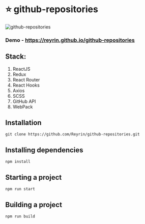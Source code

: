 # ⭐ github-repositories

![github-repositories](https://user-images.githubusercontent.com/51198976/143616622-91b17e3a-4bd3-48f2-b0d9-e10953da92cc.png)

### Demo - https://reyrin.github.io/github-repositories

## Stack:
1. ReactJS
2. Redux
2. React Router
3. React Hooks
6. Axios
7. SCSS
8. GitHub API
9. WebPack

## Installation
```
git clone https://github.com/Reyrin/github-repositories.git
```
## Installing dependencies
```
npm install
```
## Starting a project
```
npm run start
```
## Building a project
```
npm run build
```

